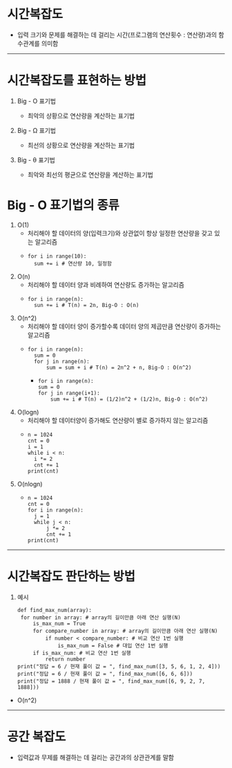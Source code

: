 <h1 id="시간복잡도">시간복잡도</h1>
<ul>
<li>입력 크기와 문제를 해결하는 데 걸리는 시간(프로그램의 연산횟수 : 연산량)과의 함수관계를 의미함</li>
</ul>
<hr />
<h1 id="시간복잡도를-표현하는-방법">시간복잡도를 표현하는 방법</h1>
<ol>
<li><p>Big - O 표기법</p>
<ul>
<li>최악의 상황으로 연산량을 계산하는 표기법</li>
</ul>
</li>
<li><p>Big - Ω 표기법</p>
<ul>
<li>최선의 상황으로 연산량을 계산하는 표기법</li>
</ul>
</li>
<li><p>Big - θ 표기법</p>
<ul>
<li>최악와 최선의 평균으로 연산량을 계산하는 표기법</li>
</ul>
</li>
</ol>
<h1 id="big---o-표기법의-종류">Big - O 표기법의 종류</h1>
<ol>
<li>O(1)<ul>
<li>처리해야 할 데이터의 양(입력크기)와 상관없이 항상 일정한 연산량을 갖고 있는 알고리즘</li>
<li><pre><code class="language-python">for i in range(10):
  sum += i # 연산량 10, 일정함</code></pre>
</li>
</ul>
</li>
<li>O(n)<ul>
<li>처리해야 할 데이터 양과 비례하여 연산량도 증가하는 알고리즘</li>
<li><pre><code class="language-python">for i in range(n):
  sun += i # T(n) = 2n, Big-O : O(n)</code></pre>
</li>
</ul>
</li>
<li>O(n^2)<ul>
<li>처리해야 할 데이터 양이 증가할수록 데이터 양의 제곱만큼 연산량이 증가하는 알고리즘</li>
<li><pre><code class="language-python">for i in range(n):
  sum = 0
  for j in range(n):
      sum = sum + i # T(n) = 2n^2 + n, Big-O : O(n^2)</code></pre>
<ul>
<li><pre><code class="language-python">for i in range(n):
sum = 0
for j in range(i+1):
    sum += i # T(n) = (1/2)n^2 + (1/2)n, Big-O : O(n^2)</code></pre>
</li>
</ul>
</li>
</ul>
</li>
<li>O(logn)<ul>
<li>처리해야 할 데이터양이 증가해도 연산량이 별로 증가하지 않는 알고리즘</li>
<li><pre><code class="language-python">n = 1024
cnt = 0
i = 1
while i &lt; n:
  i *= 2
  cnt += 1
print(cnt)</code></pre>
</li>
</ul>
</li>
<li>O(nlogn)<ul>
<li><pre><code class="language-python">n = 1024
cnt = 0
for i in range(n):
  j = 1
  while j &lt; n:
      j *= 2
      cnt += 1
print(cnt)</code></pre>
</li>
</ul>
</li>
</ol>
<hr />
<h1 id="시간복잡도-판단하는-방법">시간복잡도 판단하는 방법</h1>
<ol>
<li>예시<pre><code class="language-python">def find_max_num(array):
 for number in array: # array의 길이만큼 아래 연산 실행(N)
     is_max_num = True 
     for compare_number in array: # array의 길이만큼 아래 연산 실행(N)
         if number &lt; compare_number: # 비교 연산 1번 실행
             is_max_num = False # 대입 연산 1번 실행
     if is_max_num: # 비교 연산 1번 실행
         return number
print(&quot;정답 = 6 / 현재 풀이 값 = &quot;, find_max_num([3, 5, 6, 1, 2, 4]))
print(&quot;정답 = 6 / 현재 풀이 값 = &quot;, find_max_num([6, 6, 6]))
print(&quot;정답 = 1888 / 현재 풀이 값 = &quot;, find_max_num([6, 9, 2, 7, 1888]))</code></pre>
</li>
</ol>
<ul>
<li>O(n^2)</li>
</ul>
<hr />
<h1 id="공간-복잡도">공간 복잡도</h1>
<ul>
<li>입력값과 무제를 해결하는 데 걸리는 공간과의 상관관계를 말함</li>
</ul>